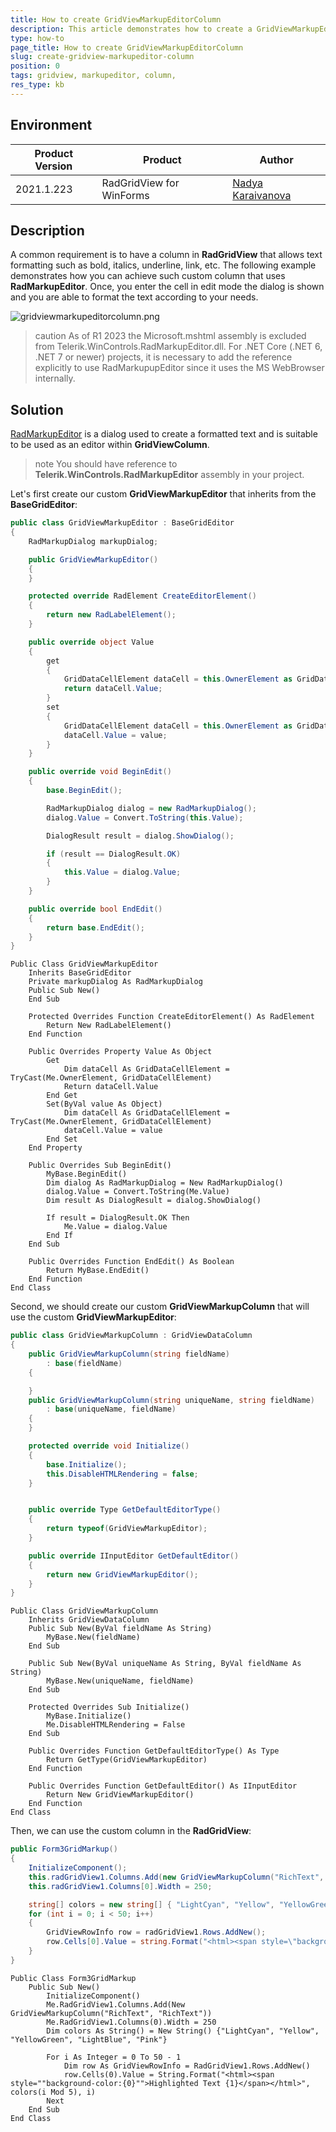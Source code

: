 ```yaml
---
title: How to create GridViewMarkupEditorColumn
description: This article demonstrates how to create a GridViewMarkupEditorColumn
type: how-to
page_title: How to create GridViewMarkupEditorColumn
slug: create-gridview-markupeditor-column
position: 0
tags: gridview, markupeditor, column,
res_type: kb
---
```


## Environment
 
|Product Version|Product|Author|
|----|----|----|
|2021.1.223|RadGridView for WinForms|[Nadya Karaivanova](https://www.telerik.com/blogs/author/nadya-karaivanova)|
 
## Description

A common requirement is to have a column in **RadGridView** that allows text formatting such as bold, italics, underline, link, etc. The following example demonstrates how you can achieve such custom column that uses **RadMarkupEditor**. Once, you enter the cell in edit mode the dialog is shown and you are able to format the text according to your needs.

![gridviewmarkupeditorcolumn.png](images/gridviewmarkupeditorcolumn.png)

>caution As of R1 2023 the Microsoft.mshtml assembly is excluded from Telerik.WinControls.RadMarkupEditor.dll. For .NET Core (.NET 6, .NET 7 or newer) projects, it is necessary to add the reference explicitly to use RadMarkupupEditor since it uses the MS WebBrowser internally.
 
## Solution 

[RadMarkupEditor](https://docs.telerik.com/devtools/winforms/telerik-presentation-framework/markup-dialog/radmarkupdialog) is a dialog used to create a formatted text and is suitable to be used as an editor within **GridViewColumn**. 

>note You should have reference to **Telerik.WinControls.RadMarkupEditor** assembly in your project.

Let's first create our custom **GridViewMarkupEditor** that inherits from the **BaseGridEditor**:

````C#
public class GridViewMarkupEditor : BaseGridEditor
{
    RadMarkupDialog markupDialog;

    public GridViewMarkupEditor()
    {
    }

    protected override RadElement CreateEditorElement()
    {
        return new RadLabelElement();
    }

    public override object Value
    {
        get
        {
            GridDataCellElement dataCell = this.OwnerElement as GridDataCellElement;
            return dataCell.Value;
        }
        set
        {
            GridDataCellElement dataCell = this.OwnerElement as GridDataCellElement;
            dataCell.Value = value;
        }
    }

    public override void BeginEdit()
    {
        base.BeginEdit();

        RadMarkupDialog dialog = new RadMarkupDialog();
        dialog.Value = Convert.ToString(this.Value);

        DialogResult result = dialog.ShowDialog();

        if (result == DialogResult.OK)
        {
            this.Value = dialog.Value;
        }
    }

    public override bool EndEdit()
    {
        return base.EndEdit();
    }
}

````
````VB.NET
Public Class GridViewMarkupEditor
    Inherits BaseGridEditor
    Private markupDialog As RadMarkupDialog
    Public Sub New()
    End Sub

    Protected Overrides Function CreateEditorElement() As RadElement
        Return New RadLabelElement()
    End Function

    Public Overrides Property Value As Object
        Get
            Dim dataCell As GridDataCellElement = TryCast(Me.OwnerElement, GridDataCellElement)
            Return dataCell.Value
        End Get
        Set(ByVal value As Object)
            Dim dataCell As GridDataCellElement = TryCast(Me.OwnerElement, GridDataCellElement)
            dataCell.Value = value
        End Set
    End Property

    Public Overrides Sub BeginEdit()
        MyBase.BeginEdit()
        Dim dialog As RadMarkupDialog = New RadMarkupDialog()
        dialog.Value = Convert.ToString(Me.Value)
        Dim result As DialogResult = dialog.ShowDialog()

        If result = DialogResult.OK Then
            Me.Value = dialog.Value
        End If
    End Sub

    Public Overrides Function EndEdit() As Boolean
        Return MyBase.EndEdit()
    End Function
End Class

````

Second, we should create our custom **GridViewMarkupColumn** that will use the custom **GridViewMarkupEditor**:

````C#
public class GridViewMarkupColumn : GridViewDataColumn
{
    public GridViewMarkupColumn(string fieldName)
        : base(fieldName)
    {

    }
    public GridViewMarkupColumn(string uniqueName, string fieldName)
        : base(uniqueName, fieldName)
    {
    }

    protected override void Initialize()
    {
        base.Initialize();
        this.DisableHTMLRendering = false;
    }


    public override Type GetDefaultEditorType()
    {
        return typeof(GridViewMarkupEditor);
    }

    public override IInputEditor GetDefaultEditor()
    {
        return new GridViewMarkupEditor();
    }
}

````
````VB.NET
Public Class GridViewMarkupColumn
    Inherits GridViewDataColumn
    Public Sub New(ByVal fieldName As String)
        MyBase.New(fieldName)
    End Sub

    Public Sub New(ByVal uniqueName As String, ByVal fieldName As String)
        MyBase.New(uniqueName, fieldName)
    End Sub

    Protected Overrides Sub Initialize()
        MyBase.Initialize()
        Me.DisableHTMLRendering = False
    End Sub

    Public Overrides Function GetDefaultEditorType() As Type
        Return GetType(GridViewMarkupEditor)
    End Function

    Public Overrides Function GetDefaultEditor() As IInputEditor
        Return New GridViewMarkupEditor()
    End Function
End Class

````

Then, we can use the custom column in the **RadGridView**:

````C#
public Form3GridMarkup()
{
    InitializeComponent();
    this.radGridView1.Columns.Add(new GridViewMarkupColumn("RichText", "RichText"));
    this.radGridView1.Columns[0].Width = 250;

    string[] colors = new string[] { "LightCyan", "Yellow", "YellowGreen", "LightBlue", "Pink" };
    for (int i = 0; i < 50; i++)
    {
        GridViewRowInfo row = radGridView1.Rows.AddNew();
        row.Cells[0].Value = string.Format("<html><span style=\"background-color:{0}\">Highlighted Text {1}</span></html>", colors[i % 5], i);
    }
}

````
````VB.NET
Public Class Form3GridMarkup
    Public Sub New()
        InitializeComponent()
        Me.RadGridView1.Columns.Add(New GridViewMarkupColumn("RichText", "RichText"))
        Me.RadGridView1.Columns(0).Width = 250
        Dim colors As String() = New String() {"LightCyan", "Yellow", "YellowGreen", "LightBlue", "Pink"}

        For i As Integer = 0 To 50 - 1
            Dim row As GridViewRowInfo = RadGridView1.Rows.AddNew()
            row.Cells(0).Value = String.Format("<html><span style=""background-color:{0}"">Highlighted Text {1}</span></html>", colors(i Mod 5), i)
        Next
    End Sub
End Class

````


